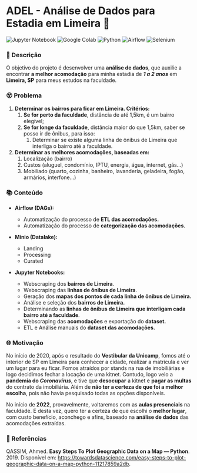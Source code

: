 # ADEL - Análise de Dados para Estadia em Limeira 🏡
![Jupyter Notebook](https://img.shields.io/badge/Jupyter-F37626.svg?&style=for-the-badge&logo=Jupyter&logoColor=white) ![Google Colab](https://img.shields.io/badge/Colab-F9AB00?style=for-the-badge&logo=googlecolab&color=525252) ![Python](https://img.shields.io/badge/Python-3776AB?style=for-the-badge&logo=python&logoColor=white) ![Airflow](https://img.shields.io/badge/Airflow-017CEE?style=for-the-badge&logo=Apache%20Airflow&logoColor=white) ![Selenium](https://img.shields.io/badge/Selenium-43B02A?style=for-the-badge&logo=Selenium&logoColor=white) 
### 📃 Descrição
O objetivo do projeto é desenvolver uma **análise de dados**, que auxilie a encontrar **a melhor acomodação** para minha estadia de **_1 a 2 anos_** em **Limeira, SP** para meus estudos na faculdade. 

### 😵 Problema

1. **Determinar os bairros para ficar em Limeira. Critérios:**
   1. **Se for perto da faculdade**, distância de até 1,5km, é um bairro elegível;
   2. **Se for longe da faculdade**, distância maior do que 1,5km, saber se posso ir de ônibus, para isso:
      1. Determinar se existe alguma linha de ônibus de Limeira que interliga o bairro até a faculdade.
2. **Determinar as melhores acomodações, baseadas em:**
   1. Localização (bairro)
   2. Custos (aluguel, condomínio, IPTU, energia, água, internet, gás...)
   3. Mobiliado (quarto, cozinha, banheiro, lavanderia, geladeira, fogão, armários, interfone...)

### 📚 Conteúdo
- **Airflow (DAGs):**
  - Automatização do processo de **ETL das acomodações.**
  - Automatização do processo de **categorização das acomodações.**

- **Minio (Datalake):**
  - Landing
  - Processing
  - Curated

- **Jupyter Notebooks:**
  - Webscraping dos **bairros de Limeira**.
  - Webscraping das **linhas de ônibus de Limeira**.
  - Geração dos **mapas dos pontos de cada linha de ônibus de Limeira.**
  - Análise e seleção dos **bairros de Limeira.**
  - Determinando as **linhas de ônibus de Limeira que interligam cada bairro até a faculdade**.
  - Webscraping das **acomodações** e exportação do **dataset.**
  - ETL e Análise manuais do **dataset das acomodações.**


### 🌐 Motivação
No início de 2020, após o resultado do **Vestibular da Unicamp**, fomos até o interior de SP em Limeira para conhecer a cidade, realizar a matrícula e ver um lugar para eu ficar. Fomos atraídos por stands na rua de imobiliárias e logo decidimos fechar a locação de uma kitnet. Contudo, logo veio a **pandemia do _Coronavírus_**, e tive que **desocupar** a kitnet e **pagar as multas** do contrato da imobiliária. Além de **não ter a certeza de que foi a melhor escolha**, pois não havia pesquisado todas as opções disponíveis.

No início de **2022**, provavelmente, voltaremos com as **aulas presenciais** na faculdade. E desta vez, quero ter a certeza de que escolhi o **melhor lugar**, com custo benefício, aconchego e afins, baseado na **análise de dados** das acomodações extraídas.

### 📖 Referências

QASSIM, Ahmed. **Easy Steps To Plot Geographic Data on a Map — Python**.  2019.  Disponível em: https://towardsdatascience.com/easy-steps-to-plot-geographic-data-on-a-map-python-11217859a2db.
